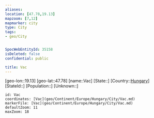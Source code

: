 ```yaml
---
aliases: 
location: [47.78,19.13]
mapzoom: [7,12] 
mapmarker: city 
type: City
tags:
- geo/City


SpocWebEntityId: 35158
isDeleted: false
confidential: public

title: Vac
---
```

[geo-lon::19.13]
[geo-lat::47.78]
[name::Vac]
[State::]
[Country::[Hungary](geo/Continent/Europe/Hungary.md)]
[StateId::]
[Population::]
[Unknown::]


```leaflet
id: Vac
coordinates: [Vac](geo/Continent/Europe/Hungary/City/Vac.md)
markerFile: [Vac](geo/Continent/Europe/Hungary/City/Vac.md)
defaultZoom: 11 
maxZoom: 18
```


